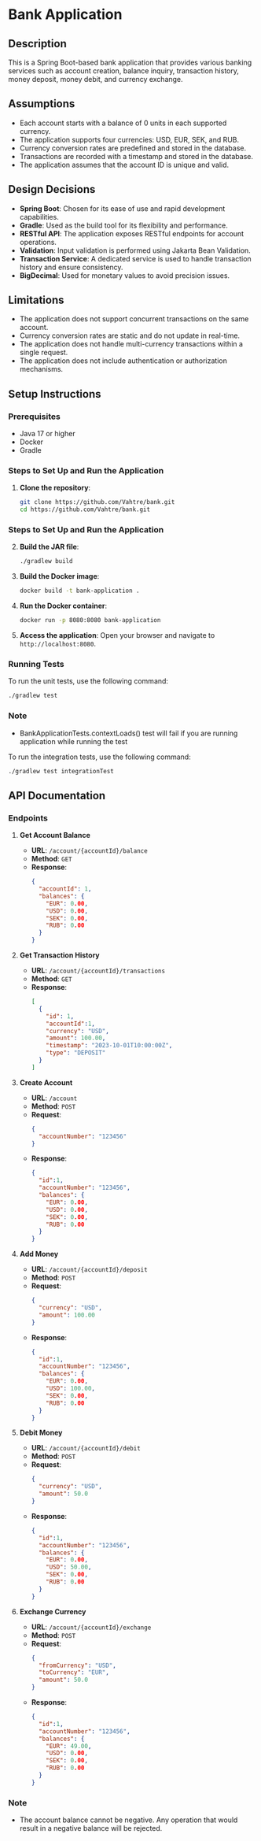 # Bank Application

## Description
This is a Spring Boot-based bank application that provides various banking services such as account creation, balance inquiry, transaction history, money deposit, money debit, and currency exchange.

## Assumptions
- Each account starts with a balance of 0 units in each supported currency.
- The application supports four currencies: USD, EUR, SEK, and RUB.
- Currency conversion rates are predefined and stored in the database.
- Transactions are recorded with a timestamp and stored in the database.
- The application assumes that the account ID is unique and valid.

## Design Decisions
- **Spring Boot**: Chosen for its ease of use and rapid development capabilities.
- **Gradle**: Used as the build tool for its flexibility and performance.
- **RESTful API**: The application exposes RESTful endpoints for account operations.
- **Validation**: Input validation is performed using Jakarta Bean Validation.
- **Transaction Service**: A dedicated service is used to handle transaction history and ensure consistency.
- **BigDecimal**: Used for monetary values to avoid precision issues.

## Limitations
- The application does not support concurrent transactions on the same account.
- Currency conversion rates are static and do not update in real-time.
- The application does not handle multi-currency transactions within a single request.
- The application does not include authentication or authorization mechanisms.

## Setup Instructions

### Prerequisites
- Java 17 or higher
- Docker
- Gradle

### Steps to Set Up and Run the Application

1. **Clone the repository**:
   ```sh
   git clone https://github.com/Vahtre/bank.git
   cd https://github.com/Vahtre/bank.git
   ```

### Steps to Set Up and Run the Application

2. **Build the JAR file**:
   ```sh
   ./gradlew build
   ```

3. **Build the Docker image**:
   ```sh
   docker build -t bank-application .
   ```

4. **Run the Docker container**:
   ```sh
   docker run -p 8080:8080 bank-application
   ```

5. **Access the application**:
   Open your browser and navigate to `http://localhost:8080`.

### Running Tests
To run the unit tests, use the following command:
```sh
./gradlew test
```
### Note
- BankApplicationTests.contextLoads() test will fail if you are running application while running the test

To run the integration tests, use the following command:
```sh
./gradlew test integrationTest
```

## API Documentation

### Endpoints

1. **Get Account Balance**
    - **URL**: `/account/{accountId}/balance`
    - **Method**: `GET`
    - **Response**:
      ```json
      {
        "accountId": 1,
        "balances": {
          "EUR": 0.00,
          "USD": 0.00,
          "SEK": 0.00,
          "RUB": 0.00
        }
      }
      ```

2. **Get Transaction History**
    - **URL**: `/account/{accountId}/transactions`
    - **Method**: `GET`
    - **Response**:
      ```json
      [
        {
          "id": 1,
          "accountId":1,
          "currency": "USD",
          "amount": 100.00,
          "timestamp": "2023-10-01T10:00:00Z",
          "type": "DEPOSIT"
        }
      ]
      ```

3. **Create Account**
    - **URL**: `/account`
    - **Method**: `POST`
    - **Request**:
      ```json
      {
        "accountNumber": "123456"
      }
      ```
    - **Response**:
      ```json
      {
        "id":1,
        "accountNumber": "123456",
        "balances": {
          "EUR": 0.00,
          "USD": 0.00,
          "SEK": 0.00,
          "RUB": 0.00
        }
      }
      ```

4. **Add Money**
    - **URL**: `/account/{accountId}/deposit`
    - **Method**: `POST`
    - **Request**:
      ```json
      {
        "currency": "USD",
        "amount": 100.00
      }
      ```
    - **Response**:
      ```json
      {
        "id":1,
        "accountNumber": "123456",
        "balances": {
          "EUR": 0.00,
          "USD": 100.00,
          "SEK": 0.00,
          "RUB": 0.00
        }
      }
      ```

5. **Debit Money**
    - **URL**: `/account/{accountId}/debit`
    - **Method**: `POST`
    - **Request**:
      ```json
      {
        "currency": "USD",
        "amount": 50.0
      }
      ```
    - **Response**:
      ```json
      {
        "id":1,
        "accountNumber": "123456",
        "balances": {
          "EUR": 0.00,
          "USD": 50.00,
          "SEK": 0.00,
          "RUB": 0.00
        }
      }
      ```

6. **Exchange Currency**
    - **URL**: `/account/{accountId}/exchange`
    - **Method**: `POST`
    - **Request**:
      ```json
      {
        "fromCurrency": "USD",
        "toCurrency": "EUR",
        "amount": 50.0
      }
      ```
    - **Response**:
      ```json
      {
        "id":1,
        "accountNumber": "123456",
        "balances": {
          "EUR": 49.00,
          "USD": 0.00,
          "SEK": 0.00,
          "RUB": 0.00
        }
      }
      ```

### Note
- The account balance cannot be negative. Any operation that would result in a negative balance will be rejected.